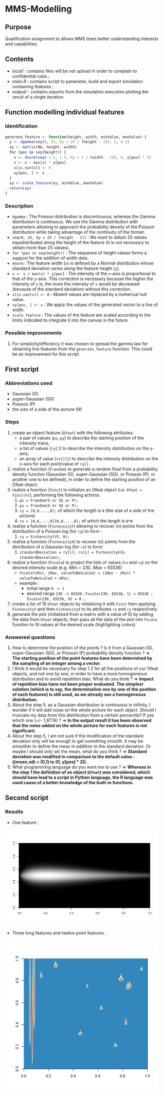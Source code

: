 # MMS-Modelling

## Purpose

Qualification assignment to allows MMS team better understanding interests and capabilities.

## Contents

- _local/_ : contains files will be not upload in order to complain to confidential rules ;
- _main.R_ : contains script to parameter, build and export simulation containing features ;
- _output/_ : contains exports from the simulation execution plotting the result of a single iteration.

## Function modelling individual features

### Identification

```R
generate_feature <- function(height, width, minValue, maxValue) {
  y <- dgamma(seq(0, 25, by = 25 / (height - 1)), 2, 0.2)
  xy <- matrix(NA, height, width)
  for (pos in seq(height)) {
    x <- dnorm(seq(-1.5, 1.5, by = 3 / (width - 1)), 0, y[pos] * 2)
    x <- x / max(x) * y[pos]
    x[is.nan(x)] <- 0
    xy[pos, ] <- x
  }
  xy <- scale_feature(xy, minValue, maxValue)
  return(xy)
}
```

### Description

- `dgamma` : The Poisson distribution is discontinuous, whereas the Gamma distribution is continuous. We use the Gamma distribution with parameters allowing to approach the probability density of the Poisson distribution while taking advantage of the continuity of the former.
- `seq(0, 25, by = 25 / (height - 1))` : We want to obtain 25 values equidistributed along the height of the feature (it is not necessary to obtain more than 25 values).
- `for (pos in seq(height))` : The sequence of height values forms a support for the addition of width data.
- `dnorm` : The feature width (`x`) is defined by a Normal distribution whose standard deviation varies along the feature height (`y`).
- `x <- x / max(x) * y[pos]` : The intensity of the `x`-axis is proportional to that of the `y`-axis. This correction is necessary because the higher the intensity of `y` is, the more the intensity of `x` would be decreased (because of the standard deviation) without this correction.
- `x[is.nan(x)] <- 0` : Absent values are replaced by a numerical null value.
- `xy[pos, ] <- x` : We apply the values of the generated vector to a line of width.
- `scale_feature` : The values of the feature are scaled according to the limits indicated to integrate it into the canvas in the future.

### Possible improvements

1. For simplicity/efficiency it was chosen to spread the gamma law for obtaining line features from the `generate_feature` function. This could be an improvement for this script.

## First script

### Abbreviations used

- Gaussian (G)
- super-Gaussian (SG)
- Poisson (P)
- the size of a side of the picture (N)

### Steps

1. create an object feature (`Ofeat`) with the following attributes:
   - a pair of values (`px`, `py`) to describe the starting position of the intensity trace,
   - a list of values (`ry[]`) to describe the intensity distribution on the y-axis,
   - an array of value (`rx[][]`) to describe the intensity distribution on the x-axis for each point/value of `ry[]`.
2. realize a function (`Frandom`) to generate a random float from a probability density function (Gaussian (G), super-Gaussian (SG), or Poisson (P), or another one to be defined), in order to define the starting position of an Ofeat object.
3. realize a function (`Finit`) to initialize an Ofeat object (i.e. `Ofeat = Finit(n)`), performing the following actions:
   1. `px = Frandom(G or SG or P);`
   2. `py = Frandom(G or SG or P);`
   3. `ry = [0,0,...,0];` of which the length is `N` (the size of a side of the picture)
   4. `rx = [0,0,...,0][0,0,...,0];` of which the length is `N*N`
4. realize a function (`FintensityY`) allowing to recover (n) points from the distribution of a Poisson log (for `ry`) to form :
   1. `ry = FintensityY(P, N);`
5. realize a function (`FintensityX`) to recover (n) points from the distribution of a Gaussian log (for `rx`) to form:
   1. `standardDeviation = ry[i]; rx[i] = FintensityX(G, standardDeviation);`
6. realize a function (`Fscale`) to project the lists of values (`rx` and `ry`) on the desired intensity scale (e.g. iMin = 230, iMax = 65536)
   - `Fscale(iMin, iMax, valueToBeScaled) = (iMax - iMin) * valueToBeScaled + iMin;`
   - example :
     - initial range `0 -> 1`
     - desired range `230 -> 65536` : `Fscale(230, 65536, 1) = 65536 ; Fscale(230, 65536, 0) = 0 ;`
7. create a list of 15 `Ofeat` objects by initializing it with `Finit` then applying `FintensityY` and then `FintensityX` to its attributes `rx` and `ry` respectively.
8. generate the plot (initialized from a matrix with a value of 0) by adding the data from `Ofeat` objects, then pass all the data of the plot into `Fscale` function to fit values at the desired scale (highlighting colors).

### Answered questions

1. How to determine the position of the points ? Is it from a Gaussian (G), super-Gaussian (SG), or Poisson (P) probability density function ?
   => **The starting position of the point features have been determined by the sampling of an integer among a vector.**
2. I think it would be necessary for step 1.2 for all the positions of our Ofeat objects, and not one by one, in order to have a more homogeneous distribution and to avoid repetition bias. What do you think ?
   => **Impact of repetition bias have not been proper evaluated. The simplest solution (which is to say, the determination one by one of the position of each features) is still used, as we already see a homogeneous distribution.**
3. About the step 5, as a Gaussian distribution is continuous in infinity, I wonder if it will add noise on the whole picture for each object. Should I truncate my data from this distribution from a certain percentile? If yes which one (+/- 1,9774) ?
   => **In the output result it has been observed that the noise added on the whole picture for each features is not significant.**
4. About the step 5, I am not sure if the modification of the standard deviation only will be enough to get something smooth. It may be smoother to define the mean in addition to the standard deviation. Or maybe I should only set the mean, what do you think ?
   => **Standard deviation was modified in comparison to the default value : ((mean,sd) = (0,1) to (0, y[pos] \* 2)).**
5. What programming language do you want me to use ?
   => **Whereas in the step 1 the definition of an object (`Ofeat`) was considered, which should have lead to a script in Python language, the R language was used cause of a better knowledge of the built-in functions.**

## Second script

### Results

- One feature :

<img alt="One feature" src="./output/Rplot-v1.png" width="500">

- Three long features and twelve point features :

<img alt="Three long features and twelve point features" src="./output/Rplot-v2.png" width="500">
